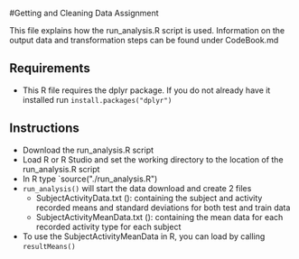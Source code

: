 #Getting and Cleaning Data Assignment

This file explains how the run_analysis.R script is used.
Information on the output data and transformation steps can be found under CodeBook.md

## Requirements
* This R file requires the dplyr package. If you do not already have it installed run `install.packages("dplyr")`

## Instructions
* Download the run_analysis.R script
* Load R or R Studio and set the working directory to the location of the run_analysis.R script
* In R type `source("./run_analysis.R")
* `run_analysis()` will start the data download and create 2 files
  * SubjectActivityData.txt (): containing the subject and activity recorded means and standard deviations for both test and train data
  * SubjectActivityMeanData.txt (): containing the mean data for each recorded activity type for each subject
* To use the SubjectActivityMeanData in R, you can load by calling `resultMeans()` 